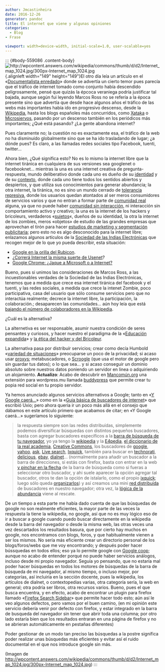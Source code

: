 ```yaml
---
author: Jmcastinheira
date: 2016-12-26
generator: pandoc
title: El internet que viene y algunas opiniones
categories:
  - Blog
- Frase

viewport: width=device-width, initial-scale=1.0, user-scalable=yes
---
```




::: {#body-559086 .content-body}
![](http://wpcontent.answers.com/wikipedia/commons/thumb/d/d2/Internet_map_1024.jpg/300px-Internet_map_1024.jpg?v=1247268662652 "http://wpcontent.answers.com/wikipedia/commons/thumb/d/d2/Internet_map_1024.jpg/300px-Internet_map_1024.jpg"){.alignleft
width="149" height="149"}El otro día leía un artículo en el
«[Documentalista
enredado](http://www.documentalistaenredado.net/840/esta-bajando-la-audiencia-en-las-webs-los-datos-segun-google-trends/)»
donde se advertía un cierto temor pues parecía que el tráfico de
internet tomado como conjunto había descendido peligrosamente, pensé que
quizás la épcoca veraniega podría justificar tal bajada, aunque según
fui leyendo Marcos Ross no se refería a la época presente sino que
advertía que desde hace algunos años el tráfico de las webs más
importantes había ido en progresivo descenso, desde la
[Wikipedia](http://es.wikipedia.org/), hasta los blogs españoles más
concurridos, como [Xataka](http://www.xataka.com/) o
[Microsiervos](http://www.microsiervos.com/), pasando por un descenso
también en los periódicos más importantes; ¿Qué está pasando? ¿La gente
abandona internet?

Pues claramente no; la cuestión no es exactamente esa, el tráfico de la
web no ha disminuído globalmente sino que se ha ido trasladando de
lugar; ¿a dónde pues? Es claro, a las llamadas redes sociales tipo
Facebook, tuenti, twitter...

Ahora bien, ¿Qué significa esto? No es lo mismo la internet libre que la
internet tiránica en cualquiera de sus versiones sea googlenet o
facebooknet... mientras la una es una internet creativa de
pregunta-respuesta, mundo deliberativo donde cada uno es dueño de su
[identidad](http://entelequia.bligoo.com/content/view/203700/Identidad_e_identitarismo.html)
y de su
[contexto](http://entelequia.bligoo.com/content/view/212361/Problemas-conceptuales-e-impresiones.html),
donde cada uno tiene todos los sentidos abiertos y despiertos, y que
utiliza sus conocimientos para generar abundancia; la otra internet, la
tiránica, no es sino un mundo cerrado de [tolerancia
represiva](https://ssl.scroogle.org/cgi-bin/nbbwssl.cgi), donde los
usuarios quedan atontados al ser meros consumidores de servicios varios
y que no entran a formar parte de [comunidad
real](http://entelequia.bligoo.com/content/view/206271/De_la_Comunidad_y_la_fraternidad.html)
alguna, ya que no puede haber [comunidad sin
interacción](http://entelequia.bligoo.com/content/view/206271/De_la_Comunidad_y_la_fraternidad.html),
ni interacción sin comportamiento activo y creativo; la una es la
internet de los hackers y bricoleurs, verdaderos
«[sujetos](http://entelequia.bligoo.com/content/view/199717/Sobre-identidad-y-sujeto.html)«,
dueños de su identidad, la otra la internet de los zombies, meros
«objetos» de estudio de las grandes empresas que aprovechan el tirón
para hacer [estudios de marketing y segmentación
publicitaria](http://ictnet.es/2007/hacia-la-publicidad-2-0); pero esto
no es algo desconocido para la internet libre; enlazamos algunos
artículos de la [Sociedad de las Indias
Electrónicas](http://www.lasindias.com/) que recogen mejor de lo que yo
pueda describir, esta situación:

-   [Google en la orilla del
    Rubicon](http://www.lasindias.com/google-en-la-otra-orilla-del-rubicon/).
-   ¿[Correrá Internet la misma suerte de
    Usenet](http://www.lasindias.com/%c2%bfcorrera-internet-la-misma-suerte-de-usenet/)?
-   [Google Chrome: ¿Jaque a Microsoft o a
    Internet?](http://www.lasindias.com/google-chrome-%c2%bfjaque-a-microsoft-o-a-internet/)

Bueno, pues si unimos las consideraciones de Marcos Ross, a las
incuestionables verdades de la Sociedad de las Indias Electrónicas,
tenemos que a medida que crece esa internet tiránica del facebook y el
tuenti, y las redes sociales, a medida que crece la intenet Zombie, poco
participativa, casa del usuario que sólo consume servicios pero que no
interactúa realmente; decrece la internet libre, la participación, la
colaboración.; desaparecen las comunidades... aún hoy leía que está
[bajando el número de colaboradores en la
Wikipedia](http://entelequia.bligoo.com/content/view/536736/Frase-Celebre-La-educacion-expandida-y-el-cambio.html#content-top).

¿Cuál es la alternativa?

La alternetiva es ser responsable, asumir nuestra condición de seres
pensantes y curiosos, y hacer nuestro el paradigma de la «[Educación
expandida](http://entelequia.bligoo.com/content/view/536736/Frase-Celebre-La-educacion-expandida-y-el-cambio.html#content-top)»
y [la ética del hacker y del
Bricoleur](http://entelequia.bligoo.com/content/view/434867/Arte-y-artesania-y-la-nueva-etica-del-hacker-y-el-bricoleur.html#content-top).

La alternativa pasa por distribuír servicios; crear como decía Humbold
«[variedad de
situaciones](http://entelequia.bligoo.com/content/view/441825/Y-Google-caera.html)»
preocuparse un poco de la privacidad; si acaso usar
[proxys](http://es.wikipedia.org/wiki/Proxy); metabuscadores, o
[Scroogle](http://www.scroogle.org/) (que usa el motor de google pero
sin guardar tus datos); o lo que sea... y si acaso conseguir un dominio
absoluto sobre nuestros datos poniendo un servidor en linea o
adquiriendo un alojamiento. **Actualizo**: Acabo de descubrir en
[Mancomún.org](http://www.mancomun.org/no_cache/actualidade/detalledenova/nova/crea-a-tua-propia-rede-social-con-buddypress/)
una extensión para wordpress.mu llamada
[buddypress](http://es.wikipedia.org/wiki/BuddyPress) que permite crear
tu popia red social en tu propio servidor.

Ya hemos anunciado algunos servicios alternativos a Google; tanto en «[Y
Google
caerá...](http://entelequia.bligoo.com/content/view/441825/Y-Google-caera.html)»
como en la «[Guia básica de buscadores de
internet](http://entelequia.bligoo.com/content/view/136524/BUSCADORES_DE_INTERNET_GUIA_BASICA.html)»
que escribió Uxio; pero ahora quería ir un poco más allá en el consejo
que dábamos en este artículo primero que acabamos de citar; en «Y Google
caerá...» sugeríamos lo siguiente:

> la respuesta siempre son las redes distribuídas, simplemente podemos
> diversificar búsquedas con distintos pequeños buscadores, basta con
> agregar buscadores específicos a la [barra de búsqueda de tu
> navegador,](http://ixquick.com/do/metasearch.pl?query=agregar+a+barra+busqueda+del+navegador&cat=web&pl=ff&language=espanol)
> yo ya tengo la [wikipedia](http://es.wikipedia.org/wiki/Wikipedia) y
> la [E4pedia](http://exploradoreselectronicos.net/e4pedia/Portada), [el
> diccionario de la real
> academia](http://buscon.rae.es/draeI/html/cabecera.htm), [Creative
> Commons](http://search.creativecommons.org/), los buscadores de
> [google](http://www.google.es/), [yahoo](http://es.search.yahoo.com/),
> [ask](http://es.ask.com/), [Live search](http://www.live.com/),
> [Ixquick](http://ixquick.com/), también para buscar en
> [technorati](http://technorati.com/),
> [delicious](http://delicious.com/search),
> [ebay](http://search.ebay.es/),
> [dialnet](http://dialnet.unirioja.es/)... (normalmente para añadir un
> buscador a la barra de direcciones, si estás con firefox, basta con
> entrar en la web [y pinchar en la
> flecha](http://bitelia.com/2007/05/21/motores-de-busqueda-en-firefox/)
> de la barra de búsqueda como si fueras a seleccionar otro buscador, y
> ahi suele aparecer la opción agregar tal buscador, otros te dan la
> opción de istalarlo, como el propio
> [ixquick](http://eu2.ixquick.com/esp/download_ixquick_plugin.html);
> luego sólo queda
> [organizarlos](http://bitelia.com/2008/01/17/organiza-los-motores-de-busqueda-de-firefox/))
> y así creamos una mini [red
> distribuída](http://exploradoreselectronicos.net/wiki/index.php?title=Red_distribuida)
> de buscadores en nuestro navegador; otra vez, la [lógica de la
> abundancia](http://exploradoreselectronicos.net/e4pedia/L%C3%B3gica_de_la_abundancia)
> viene al rescate.

De un tiempo a esta parte me había dado cuenta de que las búsquedas de
google no son realmente eficientes, la mayor parte de las veces la
respuesta la tiene la wikipedia, no google, así que no es muy lógico eso
de ir a buscar a google cuando puedo buscar directamente en la wikipedia
desde la barra del navegador o desde la misma web, las otras veces una
vez descartados los resultados basura, que por cierto hay muchos en
google, nos encontramos con blogs, foros, y que habitualmente vienen a
ser los mismos. No sería más eficiente crear un directorio personal de
los blogs/foros/webs que me voy encontrando; y después poder hacer
bússquedas en todos ellos; eso ya lo permite google con [Google
coop](http://www.google.com/coop/cse/?hl=es); aunque no acabo de
entender porqué no puede haber servicios análogos, incluso desde mi
propio navegador. Seguía yo pensando, que no estaría mal poder hacer
búsquedas en todos los motores de búsquedas de la barra de búsqueda de
mi navegador, al mismo tiempo, o incluso mejor, por categorías, así
incluiria en la sección docente, pues la wikipedia, los artículos de
dialnet, o contextopedias varias, otra categoría sería, la web en
general; otra podría ser libros, otra recursos varios. Bueno, pues el
que busca encuentra, y en efecto, acabo de encontrar un plugin para
firefox llamado «[Firefox Search
Sidebar](https://addons.mozilla.org/es-ES/firefox/addon/1271)» que
permite hacer todo esto; aún así le veo algunos defectos, pero vamos por
el buen camino, (en mi opinión este servicio debería venir por defecto
con firefox, y estar integrado en la barra de busqueda del navegador sin
tener que abrir toda una columna; por otro lado estaría bien que los
resultados entraran en una página de firefox y no se abrieran
automáticamente en pestañas diferentes)

Poder gestionar de un modo tan preciso las búsquedas a la postre
significa poder realizar unas búsquedas más eficientes y evitar así el
ruido documental en el que nos introduce google sin más.

(Imagen de
<http://wpcontent.answers.com/wikipedia/commons/thumb/d/d2/Internet_map_1024.jpg/300px-Internet_map_1024.jpg>)
:::
